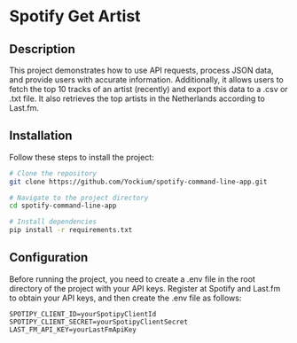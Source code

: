 # Spotify Get Artist

## Description

This project demonstrates how to use API requests, process JSON data, and provide users with accurate information. Additionally, it allows users to fetch the top 10 tracks of an artist (recently) and export this data to a .csv or .txt file. It also retrieves the top artists in the Netherlands according to Last.fm.

## Installation

Follow these steps to install the project:

```bash
# Clone the repository
git clone https://github.com/Yockium/spotify-command-line-app.git

# Navigate to the project directory
cd spotify-command-line-app

# Install dependencies
pip install -r requirements.txt
```

## Configuration
Before running the project, you need to create a .env file in the root directory of the project with your API keys. Register at Spotify and Last.fm to obtain your API keys, and then create the .env file as follows:
```.env
SPOTIPY_CLIENT_ID=yourSpotipyClientId
SPOTIPY_CLIENT_SECRET=yourSpotipyClientSecret
LAST_FM_API_KEY=yourLastFmApiKey
```

